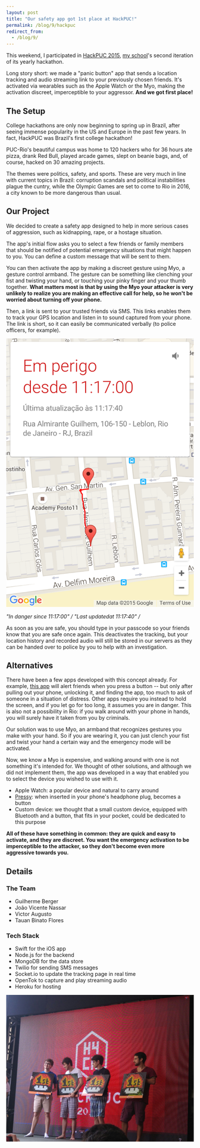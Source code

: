 ```yaml
---
layout: post
title: "Our safety app got 1st place at HackPUC!"
permalink: /blog/9/hackpuc
redirect_from:
  - /blog/9/
---
```


This weekend, I participated in [HackPUC 2015](http://hackpuc.com), [my school](http://www.puc-rio.br)'s second iteration of its yearly hackathon. 

Long story short: we made a "panic button" app that sends a location tracking and audio streaming link to your previously chosen friends. It's activated via wearables such as the Apple Watch or the Myo, making the activation discreet, imperceptible to your aggressor. **And we got first place!**


## The Setup

College hackathons are only now beginning to spring up in Brazil, after seeing immense popularity in the US and Europe in the past few years. In fact, HackPUC was Brazil's first college hackathon!

PUC-Rio's beautiful campus was home to 120 hackers who for 36 hours ate pizza, drank Red Bull, played arcade games, slept on beanie bags, and, of course, hacked on 30 amazing projects.

The themes were politics, safety, and sports. These are very much in line with current topics in Brazil: corruption scandals and political instabilities plague the cuntry, while the Olympic Games are set to come to Rio in 2016, a city known to be more dangerous than usual. 


## Our Project

We decided to create a safety app designed to help in more serious cases of aggression, such as kidnapping, rape, or a hostage situation.

The app's initial flow asks you to select a few friends or family members that should be notified of potential emergency situations that might happen to you. You can define a custom message that will be sent to them. 

You can then activate the app by making a discreet gesture using Myo, a gesture control armband. The gesture can be something like clenching your fist and twisting your hand, or touching your pinky finger and your thumb together. **What matters most is that by using the Myo your attacker is very unlikely to realize you are making an effective call for help, so he won't be worried about turning off your phone.**

Then, a link is sent to your trusted friends via SMS. This links enables them to track your GPS location and listen in to sound captured from your phone. The link is short, so it can easily be communicated verbally (to police officers, for example). 

![](/img/hackpuc-2.png)

*"In danger since 11:17:00" / "Last updatedat 11:17:40" / <current address>*

As soon as you are safe, you should type in your passcode so your friends know that you are safe once again. This deactivates the tracking, but your location history and recorded audio will still be stored in our servers as they can be handed over to police by you to help with an investigation.


## Alternatives

There have been a few apps developed with this concept already. For example, [this app]() will alert friends when you press a button -- but only after pulling out your phone, unlocking it, and finding the app, too much to ask of someone in a situation of distress. Other apps require you instead to hold the screen, and if you let go for too long, it assumes you are in danger. This is also not a possibility in Rio: if you walk around with your phone in hands, you will surely have it taken from you by criminals.

Our solution was to use Myo, an armband that recognizes gestures you make with your hand. So if you are wearing it, you can just clench your fist and twist your hand a certain way and the emergency mode will be activated.

Now, we know a Myo is expensive, and walking around with one is not something it's intended for. We thought of other solutions, and although we did not implement them, the app was developed in a way that enabled you to select the device you wished to use with it. 

* Apple Watch: a popular device and natural to carry around
* [Pressy](http://get.pressybutton.com/): when inserted in your phone's headphone plug, becomes a button
* Custom device: we thought that a small custom device, equipped with Bluetooth and a button, that fits in your pocket, could be dedicated to this purpose

**All of these have something in common: they are quick and easy to activate, and they are discreet. You want the emergency activation to be imperceptible to the attacker, so they don't become even more aggressive towards you.**

## Details

### The Team

* Guilherme Berger
* João Vicente Nassar
* Victor Augusto
* Tauan Binato Flores

### Tech Stack

* Swift for the iOS app
* Node.js for the backend
* MongoDB for the data store
* Twilio for sending SMS messages
* Socket.io to update the tracking page in real time
* OpenTok to capture and play streaming audio
* Heroku for hosting

![](/img/hackpuc-1.jpg)